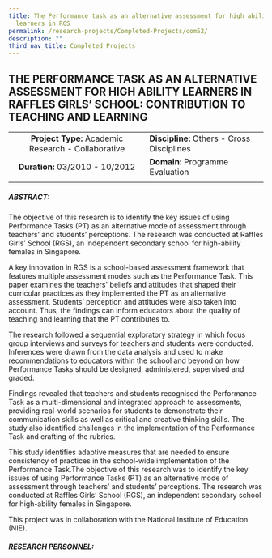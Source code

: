 ```yaml
---
title: The Performance task as an alternative assessment for high ability
  learners in RGS
permalink: /research-projects/Completed-Projects/com52/
description: ""
third_nav_title: Completed Projects
---
```

## THE PERFORMANCE TASK AS AN ALTERNATIVE ASSESSMENT FOR HIGH ABILITY LEARNERS IN RAFFLES GIRLS’ SCHOOL: CONTRIBUTION TO TEACHING AND LEARNING

|   |   |
|:-:|---|
| **Project Type:** Academic Research - Collaborative | **Discipline:** Others - Cross Disciplines  |
|  **Duration:** 03/2010 - 10/2012 | **Domain:** Programme Evaluation  |
|   |   |

##### ABSTRACT:

The objective of this research is to identify the key issues of using Performance Tasks (PT) as an alternative mode of assessment through teachers’ and students’ perceptions. The research was conducted at Raffles Girls’ School (RGS), an independent secondary school for high-ability females in Singapore.

A key innovation in RGS is a school-based assessment framework that features multiple assessment modes such as the Performance Task. This paper examines the teachers' beliefs and attitudes that shaped their curricular practices as they implemented the PT as an alternative assessment. Students’ perception and attitudes were also taken into account. Thus, the findings can inform educators about the quality of teaching and learning that the PT contributes to.   

The research followed a sequential exploratory strategy in which focus group interviews and surveys for teachers and students were conducted. Inferences were drawn from the data analysis and used to make recommendations to educators within the school and beyond on how Performance Tasks should be designed, administered, supervised and graded.

Findings revealed that teachers and students recognised the Performance Task as a multi-dimensional and integrated approach to assessments, providing real-world scenarios for students to demonstrate their communication skills as well as critical and creative thinking skills. The study also identified challenges in the implementation of the Performance Task and crafting of the rubrics.

This study identifies adaptive measures that are needed to ensure consistency of practices in the school-wide implementation of the Performance Task.The objective of this research was to identify the key issues of using Performance Tasks (PT) as an alternative mode of  assessment through teachers’ and students’ perceptions. The research was conducted at Raffles Girls’ School (RGS), an independent secondary school for high-ability females in Singapore.

This project was in collaboration with the National Institute of Education (NIE).

##### RESEARCH PERSONNEL:

